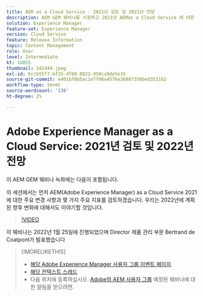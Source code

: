 ```yaml
---
title: AEM as a Cloud Service - 2021년 검토 및 2022년 전망
description: AEM GEM 웨비나를 시청하고 2021년 AEMas a Cloud Service 에 대한 리뷰를 확인하십시오. 2022년에 제공할 기능에 대한 개요도 살펴보십시오.
solution: Experience Manager
feature-set: Experience Manager
version: Cloud Service
feature: Release Information
topic: Content Management
role: User
level: Intermediate
kt: 10055
thumbnail: 341444.jpeg
exl-id: 6ccb55f7-bf15-4f88-8822-950ca9de5e15
source-git-commit: e401bf0b5ac1e7f06a4576e36887358bed352162
workflow-type: tm+mt
source-wordcount: '138'
ht-degree: 2%

---
```


# Adobe Experience Manager as a Cloud Service: 2021년 검토 및 2022년 전망

이 AEM GEM 웨비나 녹화에는 다음이 포함됩니다.

이 세션에서는 먼저 AEM(Adobe Experience Manager) as a Cloud Service 2021에 대한 주요 변경 사항과 몇 가지 주요 지표를 검토하겠습니다. 우리는 2022년에 계획된 향후 변화에 대해서도 이야기할 것입니다.

>[!VIDEO](https://video.tv.adobe.com/v/341444/?quality=12&learn=on)

이 웨비나는 2022년 1월 25일에 진행되었으며 Director 제품 관리 부문 Bertrand de Coatpont가 발표했습니다

>[!MORELIKETHIS]
>
>* [해당 Adobe Experience Manager 사용자 그룹 이벤트 페이지](https://experienceleaguecommunities.adobe.com/t5/adobe-experience-manager-blogs/aem-gems-adobe-experience-manager-aem-as-a-cloud-service-2021/ba-p/437266)
>* [해당 컨텍스트 스레드](https://adobe.ly/3rqbSOz)
>* 다음 위치에 등록하십시오. [Adobe의 AEM 사용자 그룹](https://aem-augs.adobe.com/) 예정된 웨비나에 대한 알림을 받으려면.

